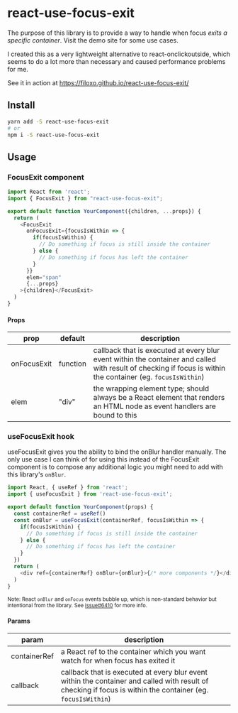 # react-use-focus-exit

The purpose of this library is to provide a way to handle when focus *exits a specific container*. Visit the demo site for some use cases.

I created this as a very lightweight alternative to react-onclickoutside, which seems to do a lot more than necessary and caused performance problems for me.

See it in action at https://filoxo.github.io/react-use-focus-exit/

## Install

```sh
yarn add -S react-use-focus-exit
# or
npm i -S react-use-focus-exit
```

## Usage

### FocusExit component

```js
import React from 'react';
import { FocusExit } from "react-use-focus-exit";

export default function YourComponent({children, ...props}) {
  return (
    <FocusExit
      onFocusExit={focusIsWithin => {
        if(focusIsWithin) {
          // Do something if focus is still inside the container
        } else {
          // Do something if focus has left the container
        }
      }}
      elem="span"
      {...props}
    >{children}</FocusExit>
  )
}
```

#### Props

| prop | default | description |
|---|---|---|
| onFocusExit | function | callback that is executed at every blur event within the container and called with result of checking if focus is within the container (eg. `focusIsWithin`) |
| elem | "div" | the wrapping element type; should always be a React element that renders an HTML node as event handlers are bound to this |

### useFocusExit hook

useFocusExit gives you the ability to bind the onBlur handler manually. The only use case I can think of for using this instead of the FocusExit component is to compose any additional logic you might need to add with this library's `onBlur`.

```js
import React, { useRef } from 'react';
import { useFocusExit } from 'react-use-focus-exit';

export default function YourComponent(props) {
  const containerRef = useRef()
  const onBlur = useFocusExit(containerRef, focusIsWithin => {
    if(focusIsWithin) {
      // Do something if focus is still inside the container
    } else {
      // Do something if focus has left the container
    }
  })
  return (
    <div ref={containerRef} onBlur={onBlur}>{/* more components */}</div>
  )
}
```

<small>Note: React `onBlur` and `onFocus` events bubble up, which is non-standard behavior but intentional from the library. See [issue#6410](https://github.com/facebook/react/issues/6410#issuecomment-207064994) for more info.</small>

#### Params

| param | description |
|---|---|
| containerRef | a React ref to the container which you want watch for when focus has exited it |
| callback | callback that is executed at every blur event within the container and called with result of checking if focus is within the container (eg. `focusIsWithin`) |

